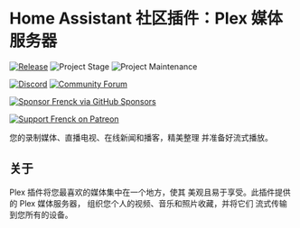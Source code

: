 # Home Assistant 社区插件：Plex 媒体服务器

[![Release][release-shield]][release] ![Project Stage][project-stage-shield] ![Project Maintenance][maintenance-shield]

[![Discord][discord-shield]][discord] [![Community Forum][forum-shield]][forum]

[![Sponsor Frenck via GitHub Sponsors][github-sponsors-shield]][github-sponsors]

[![Support Frenck on Patreon][patreon-shield]][patreon]

您的录制媒体、直播电视、在线新闻和播客，精美整理
并准备好流式播放。

## 关于

Plex 插件将您最喜欢的媒体集中在一个地方，使其
美观且易于享受。此插件提供的 Plex 媒体服务器，
组织您个人的视频、音乐和照片收藏，并将它们
流式传输到您所有的设备。

[discord-shield]: https://img.shields.io/discord/478094546522079232.svg
[discord]: https://discord.me/hassioaddons
[forum-shield]: https://img.shields.io/badge/community-forum-brightgreen.svg
[forum]: https://community.home-assistant.io/t/home-assistant-community-add-on-plex-media-server/54383?u=frenck
[github-sponsors-shield]: https://frenck.dev/wp-content/uploads/2019/12/github_sponsor.png
[github-sponsors]: https://github.com/sponsors/frenck
[maintenance-shield]: https://img.shields.io/maintenance/yes/2025.svg
[patreon-shield]: https://frenck.dev/wp-content/uploads/2019/12/patreon.png
[patreon]: https://www.patreon.com/frenck
[project-stage-shield]: https://img.shields.io/badge/project%20stage-production%20ready-brightgreen.svg
[release-shield]: https://img.shields.io/badge/version-v3.6.3-blue.svg
[release]: https://github.com/hassio-addons/addon-plex/tree/v3.6.3
